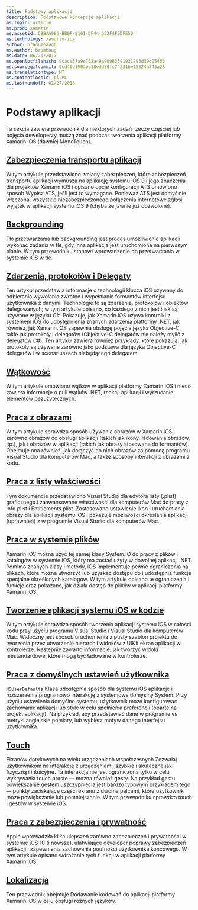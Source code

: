 ```yaml
---
title: Podstawy aplikacji
description: Podstawowe koncepcje aplikacji
ms.topic: article
ms.prod: xamarin
ms.assetid: DBBAA086-BB0F-8161-DF44-632F4F5DFE5D
ms.technology: xamarin-ios
author: bradumbaugh
ms.author: brumbaug
ms.date: 06/21/2017
ms.openlocfilehash: 9cace37a9e762a49a90963591931793d30d05453
ms.sourcegitcommit: 6cd40d190abe38edd50fc74331be15324a845a28
ms.translationtype: MT
ms.contentlocale: pl-PL
ms.lasthandoff: 02/27/2018
---
```

# <a name="application-fundamentals"></a>Podstawy aplikacji

Ta sekcja zawiera przewodnik dla niektórych zadań rzeczy częściej lub pojęcia deweloperzy muszą znać podczas tworzenia aplikacji platformy Xamarin.iOS (dawniej MonoTouch).

## <a name="app-transport-securityiosapp-fundamentalsatsmd"></a>[Zabezpieczenia transportu aplikacji](~/ios/app-fundamentals/ats.md)

W tym artykule przedstawiono zmiany zabezpieczeń, które zabezpieczeń transportu aplikacji wymusza na aplikację systemu iOS 9 i jego znaczenia dla projektów Xamarin.iOS i opisano opcje konfiguracji ATS omówiono sposób Wypisz ATS, jeśli jest to wymagane. Ponieważ ATS jest domyślnie włączona, wszystkie niezabezpieczonego połączenia internetowe zgłosi wyjątek w aplikacji systemu iOS 9 (chyba że jawnie już dozwolone).


## <a name="backgroundingiosapp-fundamentalsbackgroundingindexmd"></a>[Backgrounding](~/ios/app-fundamentals/backgrounding/index.md)

Tło przetwarzania lub backgrounding jest proces umożliwienie aplikacji wykonać zadania w tle, gdy inna aplikacja jest uruchomiona na pierwszym planie. W tym przewodniku stanowi wprowadzenie do przetwarzania w systemie iOS w tle.


## <a name="events-protocols-and-delegatesiosapp-fundamentalsdelegates-protocols-and-eventsmd"></a>[Zdarzenia, protokołów i Delegaty](~/ios/app-fundamentals/delegates-protocols-and-events.md)

Ten artykuł przedstawia informacje o technologii klucza iOS używany do odbierania wywołania zwrotne i wypełnianie formantów interfejsu użytkownika z danymi. Technologie te są zdarzenia, protokołów i obiektów delegowanych; w tym artykule opisano, co każdego z nich jest i jak są używane w języku C#. Pokazuje, jak Xamarin.iOS używa kontrolki z systemem iOS do udostępnienia znanych zdarzenia platformy .NET, jak również, jak Xamarin.iOS zapewnia obsługę pojęcia języka Objective-C, takie jak protokoły i delegatów (Objective-C delegatów nie należy mylić z delegatów C#). Ten artykuł zawiera również przykłady, które pokazują, jak protokoły są używane zarówno jako podstawa dla języka Objective-C delegatów i w scenariuszach niebędącego delegatem.

## <a name="threadingiosapp-fundamentalsthreadingmd"></a>[Wątkowość](~/ios/app-fundamentals/threading.md)

W tym artykule omówiono wątków w aplikacji platformy Xamarin.iOS i nieco zawiera informacje o puli wątków .NET, reakcji aplikacji i wyrzucanie elementów bezużytecznych.&nbsp;

## <a name="working-with-imagesiosapp-fundamentalsimages-iconsindexmd"></a>[Praca z obrazami](~/ios/app-fundamentals/images-icons/index.md)

W tym artykule sprawdza sposób używania obrazów w Xamarin.iOS, zarówno obrazów do obsługi aplikacji (takich jak ikony, ładowania obrazów, itp.), jak i obrazów w aplikacji (takich jak obrazy stosowana do formantów). Obejmuje ona również, jak dołączyć do nich obrazów za pomocą programu Visual Studio dla komputerów Mac, a także sposoby interakcji z obrazami z kodu.

## <a name="working-with-property-listsiosapp-fundamentalsindexmd"></a>[Praca z listy właściwości](~/ios/app-fundamentals/index.md)

Tym dokumencie przedstawiono Visual Studio dla edytora listy (.plist) graficznego i zaawansowane właściwości dla komputerów Mac do pracy z Info.plist i Entitlements.plist. Zastosowano ustawienie ikon i uruchamiania obrazy dla aplikacji systemu iOS i pokazuje możliwości określania aplikacji (uprawnień) z w programie Visual Studio dla komputerów Mac.

## <a name="working-with-the-file-systemiosapp-fundamentalsfile-systemmd"></a>[Praca w systemie plików](~/ios/app-fundamentals/file-system.md)

Xamarin.iOS można użyć tej samej klasy System.IO do pracy z plików i katalogów w systemie iOS, który ma zostać użyty w dowolnej aplikacji .NET. Pomimo znanych klasy i metody, iOS implementuje pewne ograniczenia na plikach, które można utworzyć lub uzyskać dostępu do i udostępnia funkcje specjalne określonych katalogów. W tym artykule opisano te ograniczenia i funkcje oraz pokazano, jak działa dostęp do plików w aplikacji platformy Xamarin.iOS.

## <a name="creating-ios-applications-in-codeiosapp-fundamentalsios-code-onlymd"></a>[Tworzenie aplikacji systemu iOS w kodzie](~/ios/app-fundamentals/ios-code-only.md)

W tym artykule sprawdza sposób tworzenia aplikacji systemu iOS w całości kodu przy użyciu programu Visual Studio i Visual Studio dla komputerów Mac. Widoczny jest sposób uruchomienia z pusty szablon projektu do tworzenia przez utworzenie hierarchii widoków z UIKit ekran aplikacji w kontrolerze. Następnie zawarto informacje, jak tworzyć widoki niestandardowe, które mogą być ładowane w kontrolerze.

## <a name="working-with-user-defaultsiosapp-fundamentalsuser-defaultsmd"></a>[Praca z domyślnych ustawień użytkownika](~/ios/app-fundamentals/user-defaults.md)

`NSUserDefaults` Klasa udostępnia sposób dla systemu iOS aplikacje i rozszerzenia programowo interakcję z systemowe domyślny System. Przy użyciu ustawienia domyślne systemu, użytkownik może konfigurować zachowanie aplikacji lub style w celu spełnienia preferencji (oparte na projekt aplikacji). Na przykład, aby przedstawiać dane w programie vs metryki angielskie pomiary, lub wybierz motyw danego interfejsu użytkownika.

## <a name="touchiosapp-fundamentalstouchindexmd"></a>[Touch](~/ios/app-fundamentals/touch/index.md)

Ekranów dotykowych na wielu urządzeniach współczesnych Zezwalaj użytkownikom na interakcję z urządzeniami, szybkie i skuteczne jak fizyczną i intuicyjne. Ta interakcja nie jest ograniczona tylko w celu wykrywania touch proste — można również gesty. Na przykład gestu powiększanie gestem uszczypnięcia jest bardzo typowym przykładem tego — punkty zaciskające części ekranu z dwoma palcami, które użytkownik może powiększanie lub pomniejszanie. W tym przewodniku sprawdza touch i gestów w systemie iOS.

## <a name="working-with-security-and-privacyiosapp-fundamentalssecurity-privacymd"></a>[Praca z zabezpieczenia i prywatność](~/ios/app-fundamentals/security-privacy.md)

Apple wprowadziła kilka ulepszeń zarówno zabezpieczeń i prywatności w systemie iOS 10 (i nowsze), ułatwiające developer poprawy zabezpieczeń aplikacji i zapewnienia zachowania poufności użytkownika końcowego. W tym artykule opisano wdrażanie tych funkcji w aplikacji platformy Xamarin.iOS.

##  <a name="localizationiosapp-fundamentalslocalizationindexmd"></a>[Lokalizacja](~/ios/app-fundamentals/localization/index.md)

Ten przewodnik obejmuje Dodawanie kodowań do aplikacji platformy Xamarin.iOS w celu obsługi różnych języków.